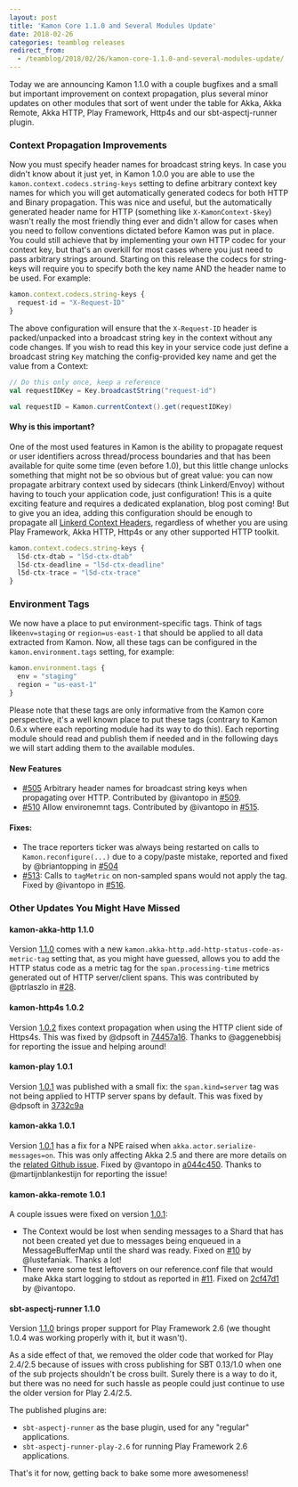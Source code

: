 ```yaml
---
layout: post
title: 'Kamon Core 1.1.0 and Several Modules Update'
date: 2018-02-26
categories: teamblog releases
redirect_from:
  - /teamblog/2018/02/26/kamon-core-1.1.0-and-several-modules-update/
---
```


Today we are announcing Kamon 1.1.0 with a couple bugfixes and a small but important improvement on context propagation,
plus several minor updates on other modules that sort of went under the table for Akka, Akka Remote, Akka HTTP, Play Framework,
Http4s and our sbt-aspectj-runner plugin.




### Context Propagation Improvements

Now you must specify header names for broadcast string keys. In case you didn't know about it just yet, in Kamon 1.0.0
you are able to use the `kamon.context.codecs.string-keys` setting to define arbitrary context key names for which you
will get automatically generated codecs for both HTTP and Binary propagation. This was nice and useful, but the automatically
generated header name for HTTP (something like `X-KamonContext-$key`) wasn't really the most friendly thing ever and didn't
allow for cases when you need to follow conventions dictated before Kamon was put in place. You could still achieve that
by implementing your own HTTP codec for your context key, but that's an overkill for most cases where you just need to
pass arbitrary strings around. Starting on this release the codecs for string-keys will require you to specify both the
key name AND the header name to be used. For example:

```javascript
kamon.context.codecs.string-keys {
  request-id = "X-Request-ID"
}
```

The above configuration will ensure that the `X-Request-ID` header is packed/unpacked into a broadcast string key in the
context without any code changes. If you wish to read this key in your service code just define a broadcast string `Key`
matching the config-provided key name and get the value from a Context:

```scala
// Do this only once, keep a reference
val requestIDKey = Key.broadcastString("request-id")

val requestID = Kamon.currentContext().get(requestIDKey)
```

#### Why is this important?

One of the most used features in Kamon is the ability to propagate request or user identifiers across thread/process
boundaries and that has been available for quite some time (even before 1.0), but this little change unlocks something
that might not be so obvious but of great value: you can now propagate arbitrary context used by sidecars (think Linkerd/Envoy)
without having to touch your application code, just configuration! This is a quite exciting feature and requires a dedicated
explanation, blog post coming! But to give you an idea, adding this configuration should be enough to propagate all
[Linkerd Context Headers][1], regardless of whether you are using Play Framework, Akka HTTP, Http4s or any other supported
HTTP toolkit.

```javascript
kamon.context.codecs.string-keys {
  l5d-ctx-dtab = "l5d-ctx-dtab"
  l5d-ctx-deadline = "l5d-ctx-deadline"
  l5d-ctx-trace = "l5d-ctx-trace"
}
```

### Environment Tags

We now have a place to put environment-specific tags. Think of tags like`env=staging` or `region=us-east-1` that should
be applied to all data extracted from Kamon. Now, all these tags can be configured in the `kamon.environment.tags` setting,
for example:

```javascript
kamon.environment.tags {
  env = "staging"
  region = "us-east-1"
}
```

Please note that these tags are only informative from the Kamon core perspective, it's a well known place to put these
tags (contrary to Kamon 0.6.x where each reporting module had its way to do this). Each reporting module should read and
publish them if needed and in the following days we will start adding them to the available modules.



#### New Features
  - [#505][2] Arbitrary header names for broadcast string keys when propagating over HTTP. Contributed by @ivantopo in [#509][3].
  - [#510][4] Allow environemnt tags. Contributed by @ivantopo in [#515][5].

#### Fixes:
  - The trace reporters ticker was always being restarted on calls to `Kamon.reconfigure(...)` due to a copy/paste mistake,
    reported and fixed by @briantopping in [#504][6]
  - [#513][7]: Calls to `tagMetric` on non-sampled spans would not apply the tag. Fixed by @ivantopo in [#516][8].


### Other Updates You Might Have Missed

#### kamon-akka-http 1.1.0

Version [1.1.0][9] comes with a new `kamon.akka-http.add-http-status-code-as-metric-tag` setting that, as you might have
guessed, allows you to add the HTTP status code as a metric tag for the `span.processing-time` metrics generated out of
HTTP server/client spans. This was contributed by @ptrlaszlo in [#28][10].

#### kamon-http4s 1.0.2

Version [1.0.2][17] fixes context propagation when using the HTTP client side of Https4s. This was fixed by @dpsoft in
[74457a16][18]. Thanks to @aggenebbisj for reporting the issue and helping around!


#### kamon-play 1.0.1

Version [1.0.1][11] was published with a small fix: the `span.kind=server` tag was not being applied to HTTP server spans
by default. This was fixed by @dpsoft in [3732c9a][12]

#### kamon-akka 1.0.1

Version [1.0.1][13] has a fix for a NPE raised when `akka.actor.serialize-messages=on`. This was only affecting Akka 2.5
and there are more details on the [related Github issue][14]. Fixed by @vantopo in [a044c450][15]. Thanks to @martijnblankestijn
for reporting the issue!

#### kamon-akka-remote 1.0.1

A couple issues were fixed on version [1.0.1][19]:
  - The Context would be lost when sending messages to a Shard that has not been created yet due to messages being enqueued
    in a MessageBufferMap until the shard was ready. Fixed on [#10][20] by @lustefaniak. Thanks a lot!
  - There were some test leftovers on our reference.conf file that would make Akka start logging to stdout as reported
    in [#11][21]. Fixed on [2cf47d1][22] by @ivantopo.

#### sbt-aspectj-runner 1.1.0

Version [1.1.0][16] brings proper support for Play Framework 2.6 (we thought 1.0.4 was working properly with it, but it wasn't).

As a side effect of that, we removed the older code that worked for Play 2.4/2.5 because of issues with cross publishing
for SBT 0.13/1.0 when one of the sub projects shouldn't be cross built. Surely there is a way to do it, but there was no
need for such hassle as people could just continue to use the older version for Play 2.4/2.5.

The published plugins are:
  - `sbt-aspectj-runner` as the base plugin, used for any "regular" applications.
  - `sbt-aspectj-runner-play-2.6` for running Play Framework 2.6 applications.

That's it for now, getting back to bake some more awesomeness!


[1]: https://linkerd.io/config/1.3.5/linkerd/index.html#http-headers
[2]: https://github.com/kamon-io/Kamon/issues/505
[3]: https://github.com/kamon-io/Kamon/pull/509
[4]: https://github.com/kamon-io/Kamon/issues/510
[5]: https://github.com/kamon-io/Kamon/pull/515
[6]: https://github.com/kamon-io/Kamon/pull/504
[7]: https://github.com/kamon-io/Kamon/issues/513
[8]: https://github.com/kamon-io/Kamon/pull/516
[9]: https://github.com/kamon-io/kamon-akka-http/releases/tag/v1.1.0
[10]: https://github.com/kamon-io/kamon-akka-http/pull/28
[11]: https://github.com/kamon-io/kamon-play/releases/tag/v1.0.1
[12]: https://github.com/kamon-io/kamon-play/commit/3732c9a4ed752a7bce7e0843e07b2c8b3b1e5342
[13]: https://github.com/kamon-io/kamon-akka/releases/tag/v1.0.1
[14]: https://github.com/kamon-io/kamon-akka-remote/issues/9
[15]: https://github.com/kamon-io/kamon-akka/commit/a044c45062347e28c193e37afbe8a318ac430f64
[16]: https://github.com/kamon-io/sbt-aspectj-runner/releases/tag/v1.1.0
[17]: https://github.com/kamon-io/kamon-http4s/releases/tag/v1.0.2
[18]: https://github.com/kamon-io/kamon-http4s/commit/74457a16475199664a28877c009f1728785b1bb7
[19]: https://github.com/kamon-io/kamon-akka-remote/releases/tag/v1.0.1
[20]: https://github.com/kamon-io/kamon-akka-remote/pull/10
[21]: https://github.com/kamon-io/kamon-akka-remote/issues/11
[22]: https://github.com/kamon-io/kamon-akka-remote/commit/2cf47d1291bb35e2161891ac8cafec0e2dd91f26
